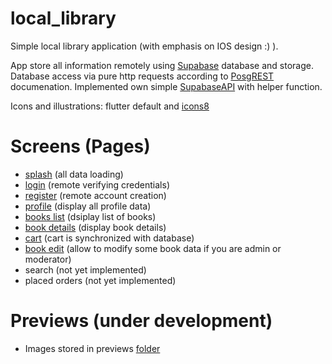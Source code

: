 # local_library

Simple local library application (with emphasis on IOS design :) ).

App store all information remotely using [Supabase](https://supabase.com/) database and storage.
Database access via pure http requests according to [PosgREST](https://postgrest.org/en/stable/api.html) documenation. 
Implemented own simple [SupabaseAPI](https://github.com/MrRooots/local_library/blob/master/lib/services/supabase_api.dart) with helper function.

Icons and illustrations: flutter default and [icons8](https://icons8.com/)

# Screens (Pages)
  - [splash](https://github.com/MrRooots/local_library/blob/master/lib/presentation/pages/splash.dart) (all data loading)
  - [login](https://github.com/MrRooots/local_library/tree/master/lib/presentation/pages/login) (remote verifying credentials)
  - [register](https://github.com/MrRooots/local_library/tree/master/lib/presentation/pages/register) (remote account creation)
  - [profile](https://github.com/MrRooots/local_library/tree/master/lib/presentation/pages/profile) (display all profile data)
  - [books list](https://github.com/MrRooots/local_library/tree/master/lib/presentation/pages/books_list) (dsiplay list of books)
  - [book details](https://github.com/MrRooots/local_library/tree/master/lib/presentation/pages/book_details) (display book details)
  - [cart](https://github.com/MrRooots/local_library/tree/master/lib/presentation/pages/cart) (cart is synchronized with database)
  - [book edit](https://github.com/MrRooots/local_library/tree/master/lib/presentation/pages/book_management) (allow to modify some book data if you are admin or moderator)
  - search (not yet implemented)
  - placed orders (not yet implemented)
  
# Previews (under development)
  - Images stored in previews [folder](https://github.com/MrRooots/local_library/tree/master/previews)
